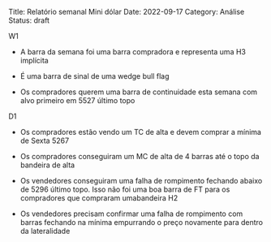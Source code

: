 Title: Relatório semanal Mini dólar
Date: 2022-09-17
Category: Análise
Status: draft

W1

* A barra da semana foi uma barra compradora e representa uma H3 implícita

* É uma barra de sinal de uma wedge bull flag

* Os compradores querem uma barra de continuidade esta semana com alvo primeiro em 5527 último topo

D1

* Os compradores estão vendo um TC de alta e devem comprar a mínima de Sexta 5267

* Os compradores conseguiram um MC de alta de 4 barras até o topo da bandeira de alta

* Os vendedores conseguiram uma falha de rompimento fechando abaixo de 5296 último topo. Isso não foi uma boa barra de FT para os compradores que compraram umabandeira H2

* Os vendedores precisam confirmar uma falha de rompimento com barras fechando na mínima empurrando o preço novamente para dentro da lateralidade


